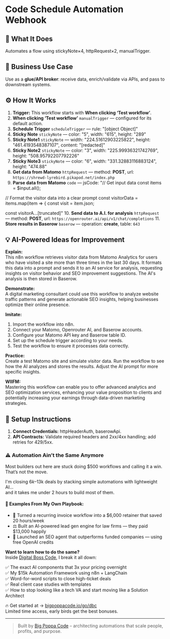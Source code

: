 # Code Schedule Automation Webhook
  ## 🚀 What It Does
  Automates a flow using stickyNote×4, httpRequest×2, manualTrigger.
  
  ## 💼 Business Use Case
  Use as a **glue/API broker**: receive data, enrich/validate via APIs, and pass to downstream systems.
  
  ## ⚙️ How It Works
  1. **Trigger:** This workflow starts with **When clicking ‘Test workflow’**.
  2. **When clicking ‘Test workflow’** `manualTrigger` — configured for its default action.
3. **Schedule Trigger** `scheduleTrigger` — rule: "[object Object]"
4. **Sticky Note** `stickyNote` — color: "5", width: "615", height: "289"
5. **Sticky Note1** `stickyNote` — width: "224.51612903225822", height: "461.4193548387107", content: "[redacted]"
6. **Sticky Note2** `stickyNote` — color: "3", width: "225.99936321742769", height: "508.95792207792226"
7. **Sticky Note3** `stickyNote` — color: "6", width: "331.32883116883124", height: "474.88"
8. **Get data from Matomo** `httpRequest` — method: **POST**, url: `https://shrewd-lyrebird.pikapod.net/index.php`
9. **Parse data from Matomo** `code` — jsCode: "// Get input data
const items = $input.all();

// Format the visitor data into a clear prompt
const visitorData = items.map(item => {
  const visit = item.json;
  
  const visitorA…[truncated]"
10. **Send data to A.I. for analysis** `httpRequest` — method: **POST**, url: `https://openrouter.ai/api/v1/chat/completions`
11. **Store results in Baserow** `baserow` — operation: **create**, table: `643`
  
  ## 💡 AI-Powered Ideas for Improvement
  **Explain:**  
This n8n workflow retrieves visitor data from Matomo Analytics for users who have visited a site more than three times in the last 30 days. It formats this data into a prompt and sends it to an AI service for analysis, requesting insights on visitor behavior and SEO improvement suggestions. The AI's analysis is then stored in Baserow.

**Demonstrate:**  
A digital marketing consultant could use this workflow to analyze website traffic patterns and generate actionable SEO insights, helping businesses optimize their online presence.

**Imitate:**  
1. Import the workflow into n8n.  
2. Connect your Matomo, Openrouter AI, and Baserow accounts.  
3. Configure your Matomo API key and Baserow table ID.  
4. Set up the schedule trigger according to your needs.  
5. Test the workflow to ensure it processes data correctly.

**Practice:**  
Create a test Matomo site and simulate visitor data. Run the workflow to see how the AI analyzes and stores the results. Adjust the AI prompt for more specific insights.

**WIIFM:**  
Mastering this workflow can enable you to offer advanced analytics and SEO optimization services, enhancing your value proposition to clients and potentially increasing your earnings through data-driven marketing strategies.
  
  ## 🔧 Setup Instructions
  1. **Connect Credentials:** httpHeaderAuth, baserowApi.
2. **API Contracts:** Validate required headers and 2xx/4xx handling; add retries for 429/5xx.
  
### ⚠️ Automation Ain’t the Same Anymore

Most builders out here are stuck doing $500 workflows and calling it a win.  
That’s not the move.  

I'm closing $6k–$13k deals by stacking simple automations with lightweight AI...  
and it takes me under 2 hours to build most of them.

#### 🧠 Examples From My Own Playbook:
- 🔁 Turned a recurring invoice workflow into a $6,000 retainer that saved 20 hours/week  
- ⚖️ Built an AI-powered lead gen engine for law firms — they paid $13,000 happily  
- 🚀 Launched an SEO agent that outperforms funded companies — using free OpenAI credits  

**Want to learn how to do the same?**  
Inside [Digital Boss Code](https://bigpoppacode.io/go/dbc), I break it all down:

✅ The exact AI components that 3x your pricing overnight  
✅ My $15k Automation Framework using n8n + LangChain  
✅ Word-for-word scripts to close high-ticket deals  
✅ Real client case studies with templates  
✅ How to stop looking like a tech VA and start moving like a Solution Architect  

🔥 Get started at → [bigpoppacode.io/go/dbc](https://bigpoppacode.io/go/dbc)  
Limited time access, early birds get the best bonuses.

---
> Built by [Big Poppa Code](https://bigpoppacode.io) – architecting automations that scale people, profits, and purpose.
  